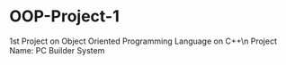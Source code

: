 # OOP-Project-1
1st Project on Object Oriented Programming Language on C++\n
Project Name: PC Builder System
